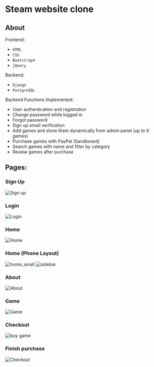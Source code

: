 # Steam website clone

## About 
Frontend:
- `HTML` 
- `CSS` 
- `Bootstrap4` 
- `jQuery`

Backend: 
- `Django` 
- `PostgreSQL`

Backend Functions Implemented:
- User authentication and registration
- Change password while logged in
- Forgot password
- Sign up email verification
- Add games and show them dynamically from admin panel (up to 9 games)
- Purchase games with PayPal (Sandboxed)
- Search games with name and filter by category
- Review games after purchase
  
##  Pages:
### Sign Up
![Sign up](https://github.com/MazenYasser/steam-clone/assets/20987776/f2f0f1f0-fe91-4672-a1ba-985376158ee6)

### Login
![Login](https://github.com/MazenYasser/steam-clone/assets/20987776/8620f9c9-e41d-4e05-87d8-0db46faff4fc)

### Home
![Home](https://github.com/MazenYasser/steam-clone/assets/20987776/2f2da74c-36be-49e3-acb6-e13743794b1d)

### Home (Phone Layout)
![home_small](https://user-images.githubusercontent.com/20987776/226941792-892156e9-da8e-434a-b7ce-d214edb5ece7.jpeg)
![sidebar](https://user-images.githubusercontent.com/20987776/226942207-d4cc513e-253b-4677-9f9c-53a7bd2ea5af.jpeg)

### About
![About](https://github.com/MazenYasser/steam-clone/assets/20987776/423a0677-24c9-4efd-970e-83fa63c7ee3f)

### Game
![Game](https://github.com/MazenYasser/steam-clone/assets/20987776/454d5c63-c4f7-4599-b3dd-43060f52a28f)

### Checkout
![buy game](https://github.com/MazenYasser/steam-clone/assets/20987776/0c4a08a6-c99c-4d0c-98b8-ff3f3bbba3a7)

### Finish purchase
![Checkout](https://github.com/MazenYasser/steam-clone/assets/20987776/0036cd83-4993-4064-97c6-9ca4347b913e)
